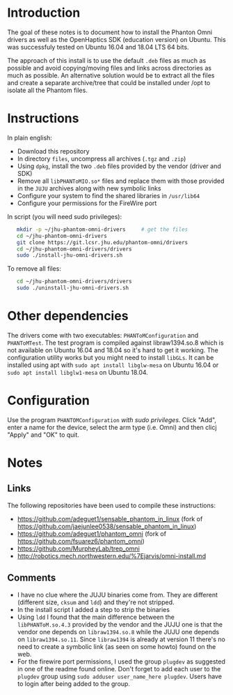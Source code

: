 # Introduction

The goal of these notes is to document how to install the Phanton Omni drivers
as well as the OpenHaptics SDK (education version) on Ubuntu.  This was
successfuly tested on Ubuntu 16.04 and 18.04 LTS 64 bits.

The approach of this install is to use the default `.deb` files as
much as possible and avoid copying/moving files and links across
directories as much as possible.  An alternative solution would be to
extract all the files and create a separate archive/tree that could be
installed under /opt to isolate all the Phantom files.

# Instructions

In plain english:
  * Download this repository
  * In directory `files`, uncompress all archives (`.tgz` and `.zip`)
  * Using `dpkg`, install the two `.deb` files provided by the vendor (driver
    and SDK)
  * Remove all `libPHANToMIO.so*` files and replace them with those provided in
    the `JUJU` archives along with new symbolic links
  * Configure your system to find the shared libraries in `/usr/lib64`
  * Configure your permissions for the FireWire port
  
In script (you will need sudo privileges):
```bash
   mkdir -p ~/jhu-phantom-omni-drivers     # get the files
   cd ~/jhu-phantom-omni-drivers
   git clone https://git.lcsr.jhu.edu/phantom-omni/drivers
   cd ~/jhu-phantom-omni-drivers/drivers
   sudo ./install-jhu-omni-drivers.sh
```

To remove all files:
```bash
   cd ~/jhu-phantom-omni-drivers/drivers
   sudo ./uninstall-jhu-omni-drivers.sh
```

# Other dependencies

The drivers come with two executables: `PHANToMConfiguration` and `PHANToMTest`.
The test program is compiled against libraw1394.so.8 which is not available on Ubuntu 16.04 and 18.04 so it's hard to get it working.
The configuration utility works but you might need to install `libGLs`.  It can be installed using apt with `sudo apt install libglw-mesa` on Ubuntu 16.04 or `sudo apt install libglw1-mesa` on Ubuntu 18.04.

# Configuration

Use the program `PHANTOMConfiguration` *with sudo privileges*.   Click "Add", enter a name for the device, select the arm type (i.e. Omni) and then clicj "Apply" and "OK" to quit. 

# Notes

## Links

The following repositories have been used to compile these instructions:
  * https://github.com/adeguet1/sensable_phantom_in_linux
    (fork of https://github.com/jaejunlee0538/sensable_phantom_in_linux)
  * https://github.com/adeguet1/phantom_omni
    (fork of https://github.com/fsuarez6/phantom_omni)
  * https://github.com/MurpheyLab/trep_omni
  * http://robotics.mech.northwestern.edu/%7Ejarvis/omni-install.md

## Comments

  * I have no clue where the JUJU binaries come from.  They are different (different size, `cksum` and `ldd`) and they're not stripped.
  * In the install script I added a step to strip the binaries
  * Using `ldd` I found that the main difference between the `libPHANToM.so.4.3` provided by the vendor and the JUJU one is that the vendor one depends on `libraw1394.so.8` while the JUJU one depends on `libraw1394.so.11`.  Since `libraw1394` is already at version 11 there's no need to create a symbolic link (as seen on some howto) found on the web.
  * For the firewire port permissions, I used the group `plugdev` as suggested in one of the readme found online.   Don't forget to add each user to the `plugdev` group using `sudo adduser user_name_here plugdev`.  Users have to login after being added to the group. 
